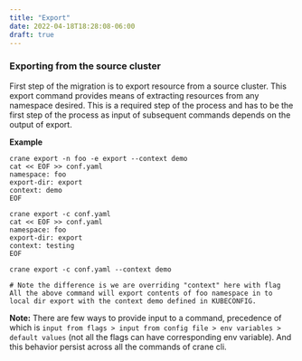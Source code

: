 ```yaml
---
title: "Export"
date: 2022-04-18T18:28:08-06:00
draft: true
---
```


### Exporting from the source cluster

First step of the migration is to export resource from a source cluster. This export command provides means of extracting resources from any namespace desired. This is a required step of the process and has to be the first step of the process as input of subsequent commands depends on the output of export.

**Example**
```
crane export -n foo -e export --context demo
cat << EOF >> conf.yaml
namespace: foo
export-dir: export
context: demo
EOF

crane export -c conf.yaml
cat << EOF >> conf.yaml
namespace: foo
export-dir: export
context: testing
EOF

crane export -c conf.yaml --context demo

# Note the difference is we are overriding "context" here with flag
All the above command will export contents of foo namespace in to local dir export with the context demo defined in KUBECONFIG.
```
**Note:** There are few ways to provide input to a command, precedence of which is ```input from flags > input from config file > env variables > default values``` (not all the flags can have corresponding env variable). And this behavior persist across all the commands of crane cli.
